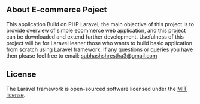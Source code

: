 
## About E-commerce Poject

This application Build on PHP Laravel, the main objective of this project is to provide overview of 
simple ecommerce web application, and this project can be downloaded and extend further development.
Usefulness of this project will be for Laravel leaner those 
who wants to build basic application from scratch using Laravel framework. 
If any questions or queries you have then please feel free to email: subhashshrestha3@gmail.com
## License

The Laravel framework is open-sourced software licensed under the [MIT license](https://opensource.org/licenses/MIT).
